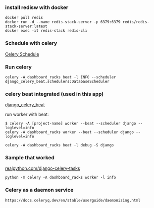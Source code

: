 
### install redisw with docker 
```
docker pull redis 
docker run -d --name redis-stack-server -p 6379:6379 redis/redis-stack-server:latest
docker exec -it redis-stack redis-cli
```

### Schedule with celery 
[Celery Schedule](https://docs.celeryq.dev/en/stable/userguide/periodic-tasks.html)


### Run celery
```
celery -A dashboard_racks beat -l INFO --scheduler django_celery_beat.schedulers:DatabaseScheduler
```

### celery beat integrated (used in this app)
[django_celery_beat](https://django-celery-beat.readthedocs.io/en/latest/)
    
run worker with beat:
```
$ celery -A [project-name] worker --beat --scheduler django --loglevel=info
celery -A dashboard_racks worker --beat --scheduler django --loglevel=info

celery -A dashboard_racks beat -l debug -S django
```

### Sample that worked
[realpython.com/django-celery-tasks](https://realpython.com/asynchronous-tasks-with-django-and-celery/)
```
python -m celery -A dashboard_racks worker -l info
```


### Celery as a daemon service 
```https://docs.celeryq.dev/en/stable/userguide/daemonizing.html```
